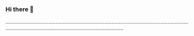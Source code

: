 ### Hi there 👋

............................................................................................................................................................................................................